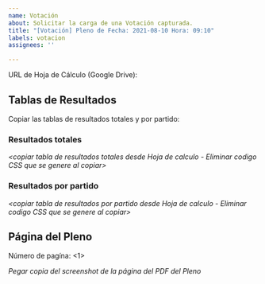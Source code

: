 ```yaml
---
name: Votación
about: Solicitar la carga de una Votación capturada.
title: "[Votación] Pleno de Fecha: 2021-08-10 Hora: 09:10"
labels: votacion
assignees: ''

---
```


URL de Hoja de Cálculo (Google Drive): _<copiar URL de la hoja de calculo trabajada en Google Drive>_

## Tablas de Resultados

Copiar las tablas de resultados totales y por partido:

### Resultados totales

_<copiar tabla de resultados totales desde Hoja de calculo - Eliminar codigo CSS que se genere al copiar>_

### Resultados por partido

_<copiar tabla de resultados por partido desde Hoja de calculo - Eliminar codigo CSS que se genere al copiar>_

## Página del Pleno

Número de pagína: <1>

_Pegar copia del screenshot de la página del PDF del Pleno_
